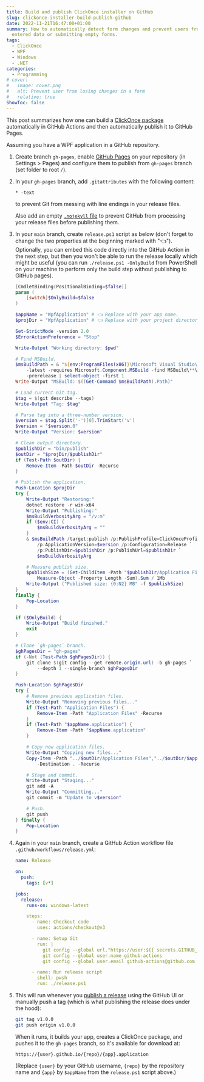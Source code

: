 ```yaml
---
title: Build and publish ClickOnce installer on GitHub
slug: clickonce-installer-build-publish-github
date: 2022-11-21T16:47:00+01:00
summary: How to automatically detect form changes and prevent users from losing
  entered data or submitting empty forms.
tags:
  - ClickOnce
  - WPF
  - Windows
  - .NET
categories:
  - Programming
# cover:
#   image: cover.png
#   alt: Prevent user from losing changes in a form
#   relative: true
ShowToc: false
---
```


This post summarizes how one can build a [ClickOnce package](https://learn.microsoft.com/en-us/visualstudio/deployment/quickstart-deploy-using-clickonce-folder?view=vs-2022)
automatically in GitHub Actions and then automatically publish it to GitHub Pages.

Assuming you have a WPF application in a GitHub repository.

1. Create branch `gh-pages`,
   enable [GitHub Pages](https://docs.github.com/en/pages/quickstart)
   on your repository (in Settings > Pages)
   and configure them to publish from `gh-pages` branch
   (set folder to root `/`).

2. In your `gh-pages` branch, add `.gitattributes` with the following content:

   ```gitattributes
   * -text
   ```

   to prevent Git from messing with line endings in your release files.

   Also add an empty [`.nojekyll` file](https://github.blog/2009-12-29-bypassing-jekyll-on-github-pages/)
   to prevent GitHub from processing your release files before publishing them.

3. In your `main` branch, create `release.ps1` script as below
   (don't forget to change the two properties at the beginning marked with "👈").
   Optionally, you can embed this code directly into the GitHub Action in the next step,
   but then you won't be able to run the release locally which might be useful
   (you can run `./release.ps1 -OnlyBuild` from PowerShell on your machine
   to perform only the build step without publishing to GitHub pages).

   ```ps1
   [CmdletBinding(PositionalBinding=$false)]
   param (
       [switch]$OnlyBuild=$false
   )

   $appName = "WpfApplication" # 👈 Replace with your app name.
   $projDir = "WpfApplication" # 👈 Replace with your project directory (where .csproj resides).

   Set-StrictMode -version 2.0
   $ErrorActionPreference = "Stop"

   Write-Output "Working directory: $pwd"

   # Find MSBuild.
   $msBuildPath = & "${env:ProgramFiles(x86)}\Microsoft Visual Studio\Installer\vswhere.exe" `
       -latest -requires Microsoft.Component.MSBuild -find MSBuild\**\Bin\MSBuild.exe `
       -prerelease | select-object -first 1
   Write-Output "MSBuild: $((Get-Command $msBuildPath).Path)"

   # Load current Git tag.
   $tag = $(git describe --tags)
   Write-Output "Tag: $tag"

   # Parse tag into a three-number version.
   $version = $tag.Split('-')[0].TrimStart('v')
   $version = "$version.0"
   Write-Output "Version: $version"

   # Clean output directory.
   $publishDir = "bin/publish"
   $outDir = "$projDir/$publishDir"
   if (Test-Path $outDir) {
       Remove-Item -Path $outDir -Recurse
   }

   # Publish the application.
   Push-Location $projDir
   try {
       Write-Output "Restoring:"
       dotnet restore -r win-x64
       Write-Output "Publishing:"
       $msBuildVerbosityArg = "/v:m"
       if ($env:CI) {
           $msBuildVerbosityArg = ""
       }
       & $msBuildPath /target:publish /p:PublishProfile=ClickOnceProfile `
           /p:ApplicationVersion=$version /p:Configuration=Release `
           /p:PublishDir=$publishDir /p:PublishUrl=$publishDir `
           $msBuildVerbosityArg

       # Measure publish size.
       $publishSize = (Get-ChildItem -Path "$publishDir/Application Files" -Recurse |
           Measure-Object -Property Length -Sum).Sum / 1Mb
       Write-Output ("Published size: {0:N2} MB" -f $publishSize)
   }
   finally {
       Pop-Location
   }

   if ($OnlyBuild) {
       Write-Output "Build finished."
       exit
   }

   # Clone `gh-pages` branch.
   $ghPagesDir = "gh-pages"
   if (-Not (Test-Path $ghPagesDir)) {
       git clone $(git config --get remote.origin.url) -b gh-pages `
           --depth 1 --single-branch $ghPagesDir
   }

   Push-Location $ghPagesDir
   try {
       # Remove previous application files.
       Write-Output "Removing previous files..."
       if (Test-Path "Application Files") {
           Remove-Item -Path "Application Files" -Recurse
       }
       if (Test-Path "$appName.application") {
           Remove-Item -Path "$appName.application"
       }

       # Copy new application files.
       Write-Output "Copying new files..."
       Copy-Item -Path "../$outDir/Application Files","../$outDir/$appName.application" `
           -Destination . -Recurse

       # Stage and commit.
       Write-Output "Staging..."
       git add -A
       Write-Output "Committing..."
       git commit -m "Update to v$version"

       # Push.
       git push
   } finally {
       Pop-Location
   }
   ```

4. Again in your `main` branch,
   create a GitHub Action workflow file `.github/workflows/release.yml`:

   ```yaml
   name: Release

   on:
     push:
       tags: [v*]

   jobs:
     release:
       runs-on: windows-latest

       steps:
         - name: Checkout code
           uses: actions/checkout@v3

         - name: Setup Git
           run: |
             git config --global url."https://user:${{ secrets.GITHUB_TOKEN }}@github".insteadOf https://github
             git config --global user.name github-actions
             git config --global user.email github-actions@github.com

         - name: Run release script
           shell: pwsh
           run: ./release.ps1
   ```

5. This will run whenever you [publish a release](https://docs.github.com/en/repositories/releasing-projects-on-github/managing-releases-in-a-repository)
   using the GitHub UI or manually push a tag
   (which is what publishing the release does under the hood):

   ```sh
   git tag v1.0.0
   git push origin v1.0.0
   ```

   When it runs, it builds your app, creates a ClickOnce package,
   and pushes it to the `gh-pages` branch, so it's available for download at:

   ```url
   https://{user}.github.io/{repo}/{app}.application
   ```

   (Replace `{user}` by your GitHub username, `{repo}` by the repository name
   and `{app}` by `$appName` from the `release.ps1` script above.)
